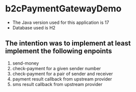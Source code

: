 # b2cPaymentGatewayDemo
- The Java version used for this application is 17
- Database used is H2
## The intention was to implement at least implement the following enpoints
1. send-money
2. check-payment for a given sender number
3. check-payment for a pair of sender and receiver
4. payment result callback from upstream provider
5. sms result callback from upstream provider
